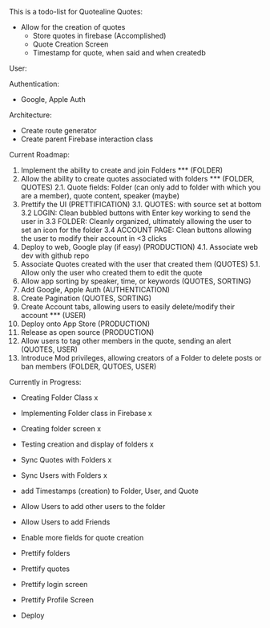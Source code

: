 This is a todo-list for Quotealine
Quotes:
- Allow for the creation of quotes
    - Store quotes in firebase (Accomplished)
    - Quote Creation Screen
    - Timestamp for quote, when said and when createdb

User:


Authentication:
- Google, Apple Auth

Architecture:
- Create route generator 
- Create parent Firebase interaction class

Current Roadmap:
1. Implement the ability to create and join Folders *** (FOLDER)
2. Allow the ability to create quotes associated with folders *** (FOLDER, QUOTES)
    2.1. Quote fields: Folder (can only add to folder with which you are a member), quote content, speaker (maybe)
3. Prettify the UI (PRETTIFICATION)
    3.1. QUOTES: with source set at bottom
    3.2 LOGIN: Clean bubbled buttons with Enter key working to send the user in
    3.3 FOLDER: Cleanly organized, ultimately allowing the user to set an icon for the folder
    3.4 ACCOUNT PAGE: Clean buttons allowing the user to modify their account in <3 clicks
4. Deploy to web, Google play (if easy) (PRODUCTION)
    4.1. Associate web dev with github repo
5. Associate Quotes created with the user that created them (QUOTES)
    5.1. Allow only the user who created them to edit the quote
6. Allow app sorting by speaker, time, or keywords (QUOTES, SORTING)
6. Add Google, Apple Auth (AUTHENTICATION)
7. Create Pagination (QUOTES, SORTING)
8. Create Account tabs, allowing users to easily delete/modify their account *** (USER)
9. Deploy onto App Store (PRODUCTION)
10. Release as open source (PRODUCTION)
11. Allow users to tag other members in the quote, sending an alert (QUOTES, USER)
12. Introduce Mod privileges, allowing creators of a Folder to delete posts or ban members (FOLDER, QUTOES, USER)

Currently in Progress:
- Creating Folder Class x
- Implementing Folder class in Firebase x
- Creating folder screen x
- Testing creation and display of folders x
- Sync Quotes with Folders x
- Sync Users with Folders x
- add Timestamps (creation) to Folder, User, and Quote

- Allow Users to add other users to the folder
- Allow Users to add Friends
- Enable more fields for quote creation
- Prettify folders
- Prettify quotes
- Prettify login screen
- Prettify Profile Screen
- Deploy